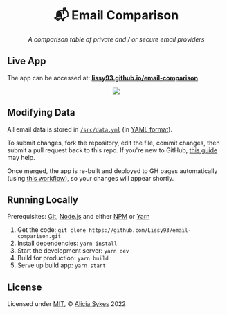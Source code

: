 <h1 align="center">📬 Email Comparison</h1>
<p align="center">
  <i>A comparison table of private and / or secure email providers</i>
</p>

## Live App

The app can be accessed at: **[lissy93.github.io/email-comparison](https://lissy93.github.io/email-comparison)**


<p align="center">
  <a href="https://lissy93.github.io/email-comparison/">
    <img src="https://i.ibb.co/f8ZfxmW/email-comparison-screenshot.png" />
  </a>
</p>

## Modifying Data

All email data is stored in [`/src/data.yml`](https://github.com/Lissy93/email-comparison/blob/master/src/data.yml) (in [YAML format](https://yaml.org/)).

To submit changes, fork the repository, edit the file, commit changes, then submit a pull request back to this repo. If you're new to GitHub, [this guide](https://www.freecodecamp.org/news/how-to-make-your-first-pull-request-on-github/) may help.

Once merged, the app is re-built and deployed to GH pages automatically (using [this workflow](https://github.com/Lissy93/email-comparison/blob/master/.github/workflows/deploy-gh-pages.yml)), so your changes will appear shortly.

## Running Locally

Prerequisites: [Git](https://git-scm.com/), [Node.js](https://nodejs.org/) and either [NPM](https://npmjs.org/) or [Yarn](https://yarnpkg.com/)

1. Get the code: `git clone https://github.com/Lissy93/email-comparison.git`
2. Install dependencies: `yarn install`
3. Start the development server: `yarn dev`
4. Build for production: `yarn build`
5. Serve up build app: `yarn start`

## License

Licensed under [MIT](https://github.com/Lissy93/email-comparison/blob/master/LICENSE),
© [Alicia Sykes](https://aliciasykes.com) 2022
